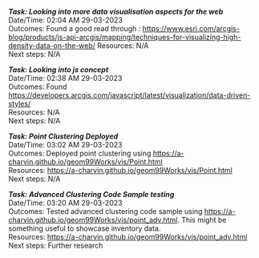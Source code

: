 ***Task: Looking into more data visualisation aspects for the web***   
Date/Time: 02:04 AM 29-03-2023   
Outcomes: Found a good read through : https://www.esri.com/arcgis-blog/products/js-api-arcgis/mapping/techniques-for-visualizing-high-density-data-on-the-web/  Resources: N/A   
Next steps: N/A   
   
***Task: Looking into js concept***   
Date/Time: 02:38 AM 29-03-2023   
Outcomes: Found https://developers.arcgis.com/javascript/latest/visualization/data-driven-styles/   
Resources: N/A   
Next steps: N/A   
   
***Task: Point Clustering Deployed***   
Date/Time: 03:02 AM 29-03-2023   
Outcomes: Deployed point clustering using https://a-charvin.github.io/geom99Works/vis/Point.html   
Resources: https://a-charvin.github.io/geom99Works/vis/Point.html   
Next steps: N/A   

***Task: Advanced Clustering Code Sample testing***   
Date/Time: 03:20 AM 29-03-2023   
Outcomes: Tested advanced clustering code sample using https://a-charvin.github.io/geom99Works/vis/point_adv.html. This might be something useful to showcase inventory data.    
Resources: https://a-charvin.github.io/geom99Works/vis/point_adv.html   
Next steps: Further research   
